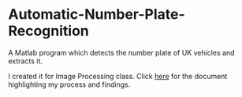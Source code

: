 # Automatic-Number-Plate-Recognition
A Matlab program which detects the number plate of UK vehicles and extracts it.

I created it for Image Processing class. Click [here](https://github.com/Shree-git/Automatic-Number-Plate-Recognition/files/8309565/Coursework.docx) for the document highlighting my process and findings.


